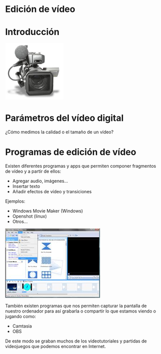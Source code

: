 # Edición de vídeo

# Introducción

![imagen](img/2020-03-31-15-21-25.png)



# Parámetros del vídeo digital

¿Cómo medimos la calidad o el tamaño de un vídeo?










# Programas de edición de vídeo

Existen diferentes programas y apps que permiten componer fragmentos de vídeo y a partir de ellos:

- Agregar audio, imágenes...
- Insertar texto
- Añadir efectos de vídeo y transiciones

Ejemplos:

- Windows Movie Maker (Windows)
- Openshot (linux)
- Otros...

![imagen](img/2020-03-31-15-23-24.png)

También existen programas que nos permiten capturar la pantalla de nuestro ordenador para así grabarla o compartir lo que estamos viendo o jugando como:

- Camtasia
- OBS

De este modo se graban muchos de los videotutoriales y partidas de videojuegos que podemos encontrar en Internet.
